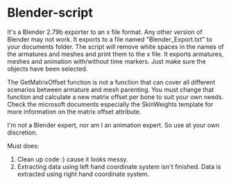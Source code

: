 # Blender-script
It's a Blender 2.79b exporter to an x file format. Any other version of Blender may not work.
It exports to a file named
"Blender_Export.txt"
to your documents folder.
The script will remove white spaces in the names of the armatures and meshes
and print them to the x file.
It exports armatures, meshes and animation with/without time markers. Just make sure
the objects have been selected.

The GetMatrixOffset function is not a function that can cover all different scenarios
between armature and mesh parenting. You must change that function and calculate a new
matrix offset per bone to suit your own needs. Check the microsoft documents especially
the SkinWeights template for more information on the matrix offset attribute.

I'm not a Blender expert, nor am I an animation expert. So use at your
own discretion.

Must does:
1) Clean up code :) cause it looks messy.
2) Extracting data using left hand coordinate system isn't finished. Data is extracted
using right hand coordinate system.
